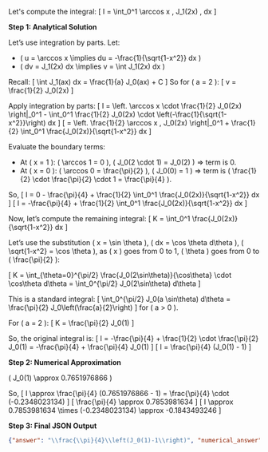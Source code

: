 Let's compute the integral:
\[
I = \int_0^1 \arccos x \, J_1(2x) \, dx
\]

**Step 1: Analytical Solution**

Let’s use integration by parts. Let:
- \( u = \arccos x \implies du = -\frac{1}{\sqrt{1-x^2}} dx \)
- \( dv = J_1(2x) dx \implies v = \int J_1(2x) dx \)

Recall:
\[
\int J_1(ax) dx = \frac{1}{a} J_0(ax) + C
\]
So for \( a = 2 \):
\[
v = \frac{1}{2} J_0(2x)
\]

Apply integration by parts:
\[
I = \left. \arccos x \cdot \frac{1}{2} J_0(2x) \right|_0^1 - \int_0^1 \frac{1}{2} J_0(2x) \cdot \left(-\frac{1}{\sqrt{1-x^2}}\right) dx
\]
\[
= \left. \frac{1}{2} \arccos x \, J_0(2x) \right|_0^1 + \frac{1}{2} \int_0^1 \frac{J_0(2x)}{\sqrt{1-x^2}} dx
\]

Evaluate the boundary terms:
- At \( x = 1 \): \( \arccos 1 = 0 \), \( J_0(2 \cdot 1) = J_0(2) \) ⇒ term is 0.
- At \( x = 0 \): \( \arccos 0 = \frac{\pi}{2} \), \( J_0(0) = 1 \) ⇒ term is \( \frac{1}{2} \cdot \frac{\pi}{2} \cdot 1 = \frac{\pi}{4} \).

So,
\[
I = 0 - \frac{\pi}{4} + \frac{1}{2} \int_0^1 \frac{J_0(2x)}{\sqrt{1-x^2}} dx
\]
\[
I = -\frac{\pi}{4} + \frac{1}{2} \int_0^1 \frac{J_0(2x)}{\sqrt{1-x^2}} dx
\]

Now, let’s compute the remaining integral:
\[
K = \int_0^1 \frac{J_0(2x)}{\sqrt{1-x^2}} dx
\]

Let’s use the substitution \( x = \sin \theta \), \( dx = \cos \theta d\theta \), \( \sqrt{1-x^2} = \cos \theta \), as \( x \) goes from 0 to 1, \( \theta \) goes from 0 to \( \frac{\pi}{2} \):

\[
K = \int_{\theta=0}^{\pi/2} \frac{J_0(2\sin\theta)}{\cos\theta} \cdot \cos\theta d\theta = \int_0^{\pi/2} J_0(2\sin\theta) d\theta
\]

This is a standard integral:
\[
\int_0^{\pi/2} J_0(a \sin\theta) d\theta = \frac{\pi}{2} J_0\left(\frac{a}{2}\right)
\]
for \( a > 0 \).

For \( a = 2 \):
\[
K = \frac{\pi}{2} J_0(1)
\]

So, the original integral is:
\[
I = -\frac{\pi}{4} + \frac{1}{2} \cdot \frac{\pi}{2} J_0(1) = -\frac{\pi}{4} + \frac{\pi}{4} J_0(1)
\]
\[
I = \frac{\pi}{4} (J_0(1) - 1)
\]

**Step 2: Numerical Approximation**

\( J_0(1) \approx 0.7651976866 \)

So,
\[
I \approx \frac{\pi}{4} (0.7651976866 - 1) = \frac{\pi}{4} \cdot (-0.2348023134)
\]
\[
\frac{\pi}{4} \approx 0.7853981634
\]
\[
I \approx 0.7853981634 \times (-0.2348023134) \approx -0.1843493246
\]

**Step 3: Final JSON Output**

```json
{"answer": "\\frac{\\pi}{4}\\left(J_0(1)-1\\right)", "numerical_answer": "-0.1843493246"}
```
